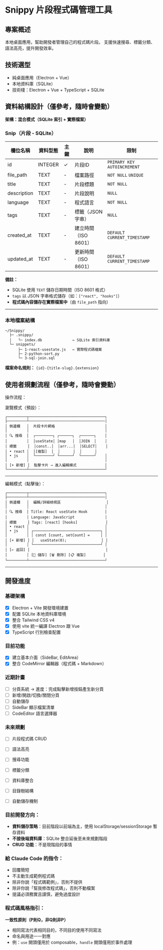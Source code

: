 # Snippy 片段程式碼管理工具

## 專案概述
本地桌面應用，幫助開發者管理自己的程式碼片段。
支援快速搜尋、標籤分類、語法高亮，提升開發效率。

## 技術選型
- 純桌面應用（Electron + Vue）
- 本地資料庫（SQLite）
- 技術棧：Electron + Vue + TypeScript + SQLite


## 資料結構設計（僅參考，隨時會變動）

**架構：混合模式（SQLite 索引 + 實際檔案）**

### Snip（片段 - SQLite）

| 欄位名稱 | 資料型態 | 主鍵 | 說明 | 限制 |
|---------|---------|------|------|------|
| id | INTEGER | ✓ | 片段ID | `PRIMARY KEY AUTOINCREMENT` |
| file_path | TEXT | - | 檔案路徑 | `NOT NULL` `UNIQUE` |
| title | TEXT | - | 片段標題 | `NOT NULL` |
| description | TEXT | - | 片段說明 | `NULL` |
| language | TEXT | - | 程式語言 | `NOT NULL` |
| tags | TEXT | - | 標籤（JSON 字串） | `NULL` |
| created_at | TEXT | - | 建立時間（ISO 8601） | `DEFAULT CURRENT_TIMESTAMP` |
| updated_at | TEXT | - | 更新時間（ISO 8601） | `DEFAULT CURRENT_TIMESTAMP` |

**備註：**
- SQLite 使用 `TEXT` 儲存日期時間（ISO 8601 格式）
- `tags` 以 JSON 字串格式儲存（如：`["react", "hooks"]`）
- **程式碼內容儲存在實際檔案中**（由 `file_path` 指向）

---

### 本地檔案結構

```
~/Snippy/
  ├─ .snippy/
  │   └─ index.db              ← SQLite 索引資料庫
  └─ snippets/
      ├─ 1-react-usestate.js   ← 實際程式碼檔案
      ├─ 2-python-sort.py
      └─ 3-sql-join.sql
```

**檔案命名規則：** `{id}-{title-slug}.{extension}`

## 使用者規劃流程（僅參考，隨時會變動）
 操作流程：

  瀏覽模式（預設）：
  ```
  ┌─────────┬───────────────────────────────────┐
  ├─────────┴───────────────────────────────────|
  │ 側邊欄   │  片段卡片網格                       │
  │         │                                   │
  │ 🔍 搜尋  │  ┌────────┐ ┌──────┐  ┌──────┐    │
  │         │  │useState│ │map   │  │JOIN  │    │
  │ 標籤     │  │const..│  │arr...│  │SELECT│    │
  │ • react │  │[複製]  │  │      │  │      │
  │ • js    │  └────────┘ └──────┘  └──────┘    │
  │         │                                   │
  │ [+ 新增] │  點擊卡片 → 進入編輯模式             │
  └─────────┴───────────────────────────────────┘
  ```
  ---
  編輯模式（點擊後）：
  ```
  ┌─────────┬───────────────────────────────────┐
  ├─────────┴───────────────────────────────────|  
  │ 側邊欄   │  編輯/詳細檢視區                     │
  │         │                                   │
  │ 🔍 搜尋  │ Title: React useState Hook        │
  │         │ Language: JavaScript              │
  │ 標籤     │ Tags: [react] [hooks]             │
  │ • react │                                   │
  │ • js    │ ┌───────────────────────────────┐ │
  │         │ │ const [count, setCount] =     │ │
  │ [+ 新增] │ │   useState(0);                │ │
  │         │ └───────────────────────────────┘ │
  │ [← 返回] │                                   │
  │         │ [💾 儲存] [🗑️ 刪除] [📋 複製]        │
  └─────────┴───────────────────────────────────┘
  ```



---

## 開發進度

### 基礎架構
- [x] Electron + Vite 開發環境建置
- [x] 配置 SQLite 本地資料庫環境
- [x] 整合 Tailwind CSS v4
- [x] 使用 vite 統一編譯 Electron 跟 Vue
- [x] TypeScript 行別檢查配置

### 目前功能
- [x] 建立基本介面（SideBar, EditArea）
- [x] 整合 CodeMirror 編輯器（程式碼 + Markdown）

### 近期計畫
<!-- 重點：先以前端為主，資料儲存以瀏覽器暫存輔助，不接後端資料庫 -->
- [ ] 分頁系統 -> 進度：完成點擊新增按鈕產生新分頁
- [ ] 新增/開啟/切換/關閉分頁
- [ ] 自動儲存
- [ ] SideBar 顯示檔案清單
- [ ] CodeEditor 語言選擇器

### 未來規劃
- [ ] 片段程式碼 CRUD
- [ ] 語法高亮
- [ ] 搜尋功能
- [ ] 標籤分類
- [ ] 資料庫整合
- [ ] 目錄樹結構
- [ ] 自動儲存機制


### 目前開發方向：
- **資料儲存策略**：目前階段以前端為主，使用 localStorage/sessionStorage 暫存資料
- **不接後端資料庫**：SQLite 整合延後至未來規劃階段
- **CRUD 功能**：不是現階段的事情

### 給 Claude Code 的指令：
- 回覆簡短
- 不主動生成範例程式碼
- 除非你說「程式碼範例」，否則不提供
- 除非你說「幫我修改程式碼」，否則不動檔案
- 提議必須務實且謹慎，避免過度設計

### 程式碼風格指引：
**一致性原則（P則Q，非Q則非P）**
- 相同寫法代表相同目的，不同目的使用不同寫法
- 命名與用途一一對應
- 例：`use` 開頭僅用於 composable，`handle` 開頭僅用於事件處理